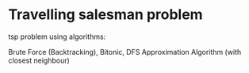 # Travelling salesman problem

tsp problem using algorithms:

Brute Force (Backtracking),
Bitonic,
DFS Approximation Algorithm (with closest neighbour)
